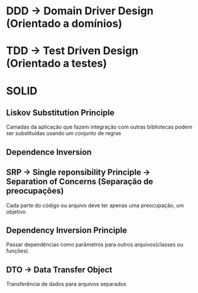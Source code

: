 # DDD -> Domain Driver Design (Orientado a domínios)

# TDD -> Test Driven Design (Orientado a testes)

# SOLID

## Liskov Substitution Principle

Camadas da aplicação que fazem integração com outras bibliotecas podem ser substituídas usando um conjunto de regras

## Dependence Inversion

## SRP -> Single reponsibility Principle -> Separation of Concerns (Separação de preocupações)

Cada parte do código ou arquivo deve ter apenas uma preocupação, um objetivo

## Dependency Inversion Principle

Passar dependências como parâmetros para outros arquivos(classes ou funções)

## DTO -> Data Transfer Object

Transferência de dados para arquivos separados
